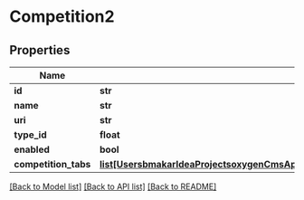# Competition2

## Properties
Name | Type | Description | Notes
------------ | ------------- | ------------- | -------------
**id** | **str** |  | [optional] 
**name** | **str** |  | [optional] 
**uri** | **str** |  | [optional] 
**type_id** | **float** |  | [optional] 
**enabled** | **bool** |  | [optional] 
**competition_tabs** | [**list[UsersbmakarIdeaProjectsoxygenCmsApisrcmainresourcesstaticprivatecomponentscompetitionTabYamlCompetitionTab]**](UsersbmakarIdeaProjectsoxygenCmsApisrcmainresourcesstaticprivatecomponentscompetitionTabYamlCompetitionTab.md) |  | [optional] 

[[Back to Model list]](../README.md#documentation-for-models) [[Back to API list]](../README.md#documentation-for-api-endpoints) [[Back to README]](../README.md)

